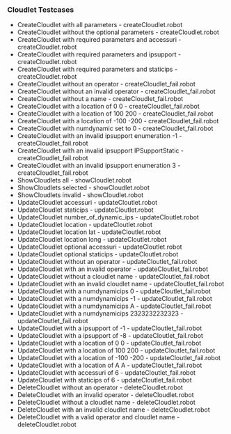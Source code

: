 ### Cloudlet Testcases
* CreateCloudlet with all parameters - createCloudlet.robot
* CreateCloudlet without the optional parameters - createCloudlet.robot
* CreateCloudlet with required parameters and accessuri - createCloudlet.robot
* CreateCloudlet with required parameters and ipsupport - createCloudlet.robot
* CreateCloudlet with required parameters and staticips - createCloudlet.robot
* CreateCloudlet without an operator - createCloudlet_fail.robot
* CreateCloudlet without an invalid operator - createCloudlet_fail.robot
* CreateCloudlet without a name - createCloudlet_fail.robot
* CreateCloudlet with a location of 0 0 - createCloudlet_fail.robot
* CreateCloudlet with a location of 100 200 - createCloudlet_fail.robot
* CreateCloudlet with a location of -100 -200 - createCloudlet_fail.robot
* CreateCloudlet with numdynamic set to 0 - createCloudlet_fail.robot
* CreateCloudlet with an invalid ipsupport enumeration -1 - createCloudlet_fail.robot
* CreateCloudlet with an invalid ipsupport IPSupportStatic - createCloudlet_fail.robot
* CreateCloudlet with an invalid ipsupport enumeration 3 - createCloudlet_fail.robot
* ShowCloudlets all - showCloudlet.robot
* ShowCloudlets selected - showCloudlet.robot
* ShowCloudlets invalid - showCloudlet.robot
* UpdateCloudlet accessuri - updateCloutlet.robot
* UpdateCloudlet staticips - updateCloutlet.robot
* UpdateCloudlet number_of_dynamic_ips - updateCloutlet.robot
* UpdateCloudlet location - updateCloutlet.robot
* UpdateCloudlet location lat - updateCloutlet.robot
* UpdateCloudlet location long - updateCloutlet.robot
* UpdateCloudlet optional accessuri - updateCloutlet.robot
* UpdateCloudlet optional staticips - updateCloutlet.robot
* UpdateCloudlet without an operator - updateCloutlet_fail.robot
* UpdateCloudlet with an invalid operator - updateCloutlet_fail.robot
* UpdateCloudlet without a cloudlet name - updateCloutlet_fail.robot
* UpdateCloudlet with an invalid cloudlet name - updateCloutlet_fail.robot
* UpdateCloudlet with a numdynamicips 0 - updateCloutlet_fail.robot
* UpdateCloudlet with a numdynamicips -1 - updateCloutlet_fail.robot
* UpdateCloudlet with a numdynamicips A - updateCloutlet_fail.robot
* UpdateCloudlet with a numdynamicips 2323232232323 - updateCloutlet_fail.robot
* UpdateCloudlet with a ipsupport of -1 - updateCloutlet_fail.robot
* UpdateCloudlet with a ipsupport of -8 - updateCloutlet_fail.robot
* UpdateCloudlet with a location of 0 0 - updateCloutlet_fail.robot
* UpdateCloudlet with a location of 100 200 - updateCloutlet_fail.robot
* UpdateCloudlet with a location of -100 -200 - updateCloutlet_fail.robot
* UpdateCloudlet with a location of A A - updateCloutlet_fail.robot
* UpdateCloudlet with accessuri of 6 - updateCloutlet_fail.robot
* UpdateCloudlet with staticips of 6 - updateCloutlet_fail.robot
* DeleteCloudlet without an operator - deleteCloudlet.robot
* DeleteCloudlet with an invalid operator - deleteCloudlet.robot
* DeleteCloudlet without a cloudlet name - deleteCloudlet.robot
* DeleteCloudlet with an invalid cloudlet name - deleteCloudlet.robot
* DeleteCloudlet with a valid operator and cloudlet name - deleteCloudlet.robot
